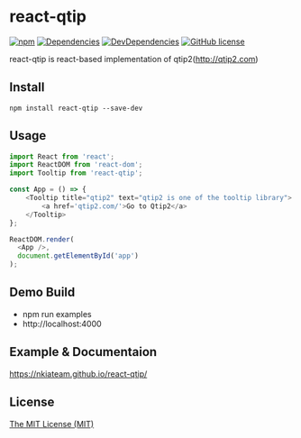 # react-qtip
[![npm](https://img.shields.io/npm/v/react-qtip.svg)](https://www.npmjs.com/package/react-qtip)
[![Dependencies](https://img.shields.io/david/nkiateam/react-qtip.svg)](https://github.com/nkiateam/react-qtip)
[![DevDependencies](https://img.shields.io/david/dev/nkiateam/react-qtip.svg)](https://github.com/nkiateam/react-qtip)
[![GitHub license](https://img.shields.io/badge/license-MIT-blue.svg)](https://raw.githubusercontent.com/nkiateam/react-qtip/master/LICENSE)

react-qtip is react-based implementation of qtip2(http://qtip2.com)

## Install

```
npm install react-qtip --save-dev
```

## Usage
```js
import React from 'react';
import ReactDOM from 'react-dom';
import Tooltip from 'react-qtip';

const App = () => {
    <Tooltip title="qtip2" text="qtip2 is one of the tooltip library">
        <a href='qtip2.com/'>Go to Qtip2</a>
    </Tooltip>
};

ReactDOM.render(
  <App />,
  document.getElementById('app')
);
```

## Demo Build
- npm run examples
- http://localhost:4000

## Example & Documentaion
https://nkiateam.github.io/react-qtip/

## License
[The MIT License (MIT)](/LICENSE)